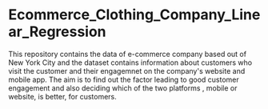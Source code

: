 # Ecommerce_Clothing_Company_Linear_Regression
This repository contains the data of e-commerce company based out of New York City and the dataset contains information about customers who visit the customer and their engagemnet on the company's website and mobile app.
The aim is to find out the factor leading to good customer engagement and also deciding which of the two platforms , mobile or website, is better, for customers.
